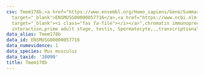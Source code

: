 ```yaml
---
csv: Tmem178b,<a href="https://www.ensembl.org/Homo_sapiens/Gene/Summary?db=core;g=ENSMUSG00000057716"
  target="_blank">ENSMUSG00000057716</a>,<a href="https://www.ncbi.nlm.nih.gov/pubmed/25450459"
  target="_blank"><i class="fas fa-file"></i></a>",chromatin immunoprecipitation assay,direct
  interaction,prime adult stage, testis, Spermatocyte,,,transcriptional regulation,
data_alias: Tmem178b
data_id: ENSMUSG00000057716
data_numevidence: 1
data_species: Mus musculus
data_taxid: '10090'
title: Tmem178b
---
```


